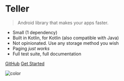 # Teller

> Android library that makes your apps faster. 

* Small (1 dependency)
* Built in Kotlin, for Kotlin (also compatible with Java)
* Not opinionated. Use any storage method you wish
* Paging *just works*
* Full test suite, full documentation

[GitHub](https://github.com/levibostian/Teller-Android/)
[Get Started](install)

![color](#3F3F3F)
